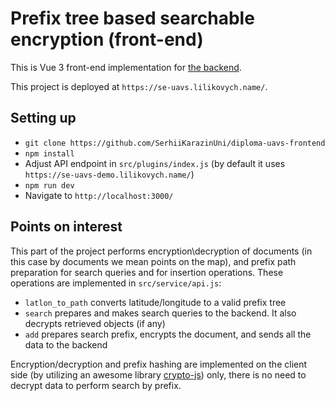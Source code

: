 # Prefix tree based searchable encryption (front-end)

This is Vue 3 front-end implementation for [the backend](https://github.com/SerhiiKarazinUni/diploma-uavs-backend).

This project is deployed at `https://se-uavs.lilikovych.name/`.

## Setting up

* `git clone https://github.com/SerhiiKarazinUni/diploma-uavs-frontend`
* `npm install`
* Adjust API endpoint in `src/plugins/index.js` (by default it uses `https://se-uavs-demo.lilikovych.name/`)
* `npm run dev`
* Navigate to `http://localhost:3000/`

## Points on interest

This part of the project performs encryption\decryption of documents (in this case by documents we mean points on the map), and prefix path preparation for search queries and for insertion operations. These operations are implemented in `src/service/api.js`:

* `latlon_to_path` converts latitude/longitude to a valid prefix tree
* `search` prepares and makes search queries to the backend. It also decrypts retrieved objects (if any)
* `add` prepares search prefix, encrypts the document, and sends all the data to the backend

Encryption/decryption and prefix hashing are implemented on the client side (by utilizing an awesome library [crypto-js](https://github.com/brix/crypto-js)) only, there is no need to decrypt data to perform search by prefix.

